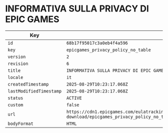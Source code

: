 # INFORMATIVA SULLA PRIVACY DI EPIC GAMES

| Key | Value |
| --- | ----- |
| `id` | `68b17f95017c3a0eb4f4a596` |
| `key` | `epicgames_privacy_policy_no_table` |
| `version` | `2` |
| `revision` | `6` |
| `title` | `INFORMATIVA SULLA PRIVACY DI EPIC GAMES` |
| `locale` | `it` |
| `createdTimestamp` | `2025-08-29T10:23:17.068Z` |
| `lastModifiedTimestamp` | `2025-08-29T10:23:17.068Z` |
| `status` | `ACTIVE` |
| `custom` | `false` |
| `url` | `https://cdn1.epicgames.com/eulatracking-download/epicgames_privacy_policy_no_table/it/v2/r6/2be094a0e004ad3490728eff0cd58fdc.pdf` |
| `bodyFormat` | `HTML` |
